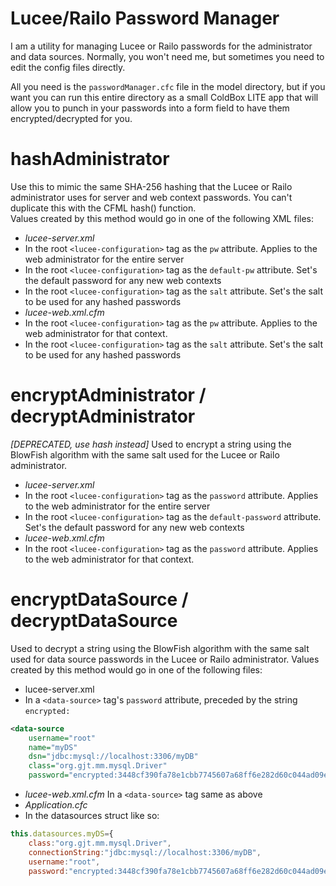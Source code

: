 # Lucee/Railo Password Manager

I am a utility for managing Lucee or Railo passwords for the administrator and data sources.
Normally, you won't need me, but sometimes you need to edit the config files directly.

All you need is the `passwordManager.cfc` file in the model directory, but if you want you can run this entire directory as a small ColdBox LITE app that will allow you 
to punch in your passwords into a form field to have them encrypted/decrypted for you.

# hashAdministrator
Use this to mimic the same SHA-256 hashing that the Lucee or Railo administrator uses for server and web context passwords. You can't duplicate this with the CFML hash() function.  
Values created by this method would go in one of the following XML files:

* *lucee-server.xml*
 * In the root `<lucee-configuration>` tag as the `pw` attribute.  Applies to the web administrator for the entire server
 * In the root `<lucee-configuration>` tag as the `default-pw` attribute.  Set's the default password for any new web contexts
 * In the root `<lucee-configuration>` tag as the `salt` attribute.  Set's the salt to be used for any hashed passwords
* *lucee-web.xml.cfm*
 * In the root `<lucee-configuration>` tag as the `pw` attribute.  Applies to the web administrator for that context.
 * In the root `<lucee-configuration>` tag as the `salt` attribute.  Set's the salt to be used for any hashed passwords
						
# encryptAdministrator / decryptAdministrator
*[DEPRECATED, use hash instead]* Used to encrypt a string using the BlowFish algorithm with the same salt used for the Lucee or Railo administrator.  

* *lucee-server.xml*
 * In the root `<lucee-configuration>` tag as the `password` attribute.  Applies to the web administrator for the entire server
 * In the root `<lucee-configuration>` tag as the `default-password` attribute.  Set's the default password for any new web contexts
* *lucee-web.xml.cfm*
 * In the root `<lucee-configuration>` tag as the `password` attribute.  Applies to the web administrator for that context.

# encryptDataSource / decryptDataSource
Used to decrypt a string using the BlowFish algorithm with the same salt used for data source passwords in the Lucee or Railo administrator.
Values created by this method would go in one of the following files:

* lucee-server.xml
 * In a `<data-source>` tag's `password` attribute, preceded by the string `encrypted:`

```xml
<data-source 
	username="root"
	name="myDS" 
	dsn="jdbc:mysql://localhost:3306/myDB" 
	class="org.gjt.mm.mysql.Driver"
	password="encrypted:3448cf390fa78e1cbb7745607a68ff6e282d60c044ad09ed" />
```
			  	
* *lucee-web.xml.cfm*
	In a `<data-source>` tag same as above
* *Application.cfc*
 * In the datasources struct like so:

```js
this.datasources.myDS={
	class:"org.gjt.mm.mysql.Driver",
	connectionString:"jdbc:mysql://localhost:3306/myDB",
	username:"root",
	password:"encrypted:3448cf390fa78e1cbb7745607a68ff6e282d60c044ad09ed"
```            		
